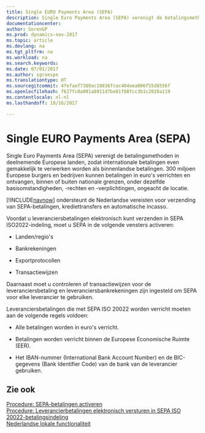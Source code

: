 ```yaml
---
title: Single EURO Payments Area (SEPA)
description: Single Euro Payments Area (SEPA) verenigt de betalingsmethoden in deelnemende Europese landen, zodat internationale betalingen even gemakkelijk te verwerken worden als binnenlandse betalingen. 300 miljoen Europese burgers en bedrijven kunnen betalingen in euro's verrichten en ontvangen, binnen of buiten nationale grenzen, onder dezelfde basisomstandigheden, -rechten en -verplichtingen, ongeacht de locatie.
documentationcenter: 
author: SorenGP
ms.prod: dynamics-nav-2017
ms.topic: article
ms.devlang: na
ms.tgt_pltfrm: na
ms.workload: na
ms.search.keywords: 
ms.date: 07/01/2017
ms.author: sgroespe
ms.translationtype: HT
ms.sourcegitcommit: 4fefaef7380ac10836fcac404eea006f55d8556f
ms.openlocfilehash: f627fc0a091a8911d7be81f08fcc3b1c2028a119
ms.contentlocale: nl-nl
ms.lasthandoff: 10/16/2017

---
```

# <a name="single-euro-payments-area-sepa"></a>Single EURO Payments Area (SEPA)
Single Euro Payments Area (SEPA) verenigt de betalingsmethoden in deelnemende Europese landen, zodat internationale betalingen even gemakkelijk te verwerken worden als binnenlandse betalingen. 300 miljoen Europese burgers en bedrijven kunnen betalingen in euro's verrichten en ontvangen, binnen of buiten nationale grenzen, onder dezelfde basisomstandigheden, -rechten en -verplichtingen, ongeacht de locatie.  
  
 [!INCLUDE[navnow](../../includes/navnow_md.md)] ondersteunt de Nederlandse vereisten voor verzending van SEPA-betalingen, krediettransfers en automatische incasso.  
  
 Voordat u leveranciersbetalingen elektronisch kunt verzenden in SEPA ISO2022-indeling, moet u SEPA in de volgende vensters activeren:  
  
-   Landen/regio's  
  
-   Bankrekeningen  
  
-   Exportprotocollen  
  
-   Transactiewijzen  
  
 Daarnaast moet u controleren of transactiewijzen voor de leveranciersbetaling en leveranciersbankrekeningen zijn ingesteld om SEPA voor elke leverancier te gebruiken.  
  
 Leveranciersbetalingen die met SEPA ISO 20022 worden verricht moeten aan de volgende regels voldoen:  
  
-   Alle betalingen worden in euro's verricht.  
  
-   Betalingen worden verricht binnen de Europese Economische Ruimte (EER).  
  
-   Het IBAN-nummer (International Bank Account Number) en de BIC-gegevens (Bank Identifier Code) van de bank van de leverancier gebruiken.  
  
## <a name="see-also"></a>Zie ook  
 [Procedure: SEPA-betalingen activeren](how-to-activate-sepa-payments.md)   
 [Procedure: Leverancierbetalingen elektronisch versturen in SEPA ISO 20022-betalingsindeling](how-to-submit-vendor-payments-electronically-in-sepa-iso-20022-payment-format.md)   
 [Nederlandse lokale functionaliteit](netherlands-local-functionality.md)
